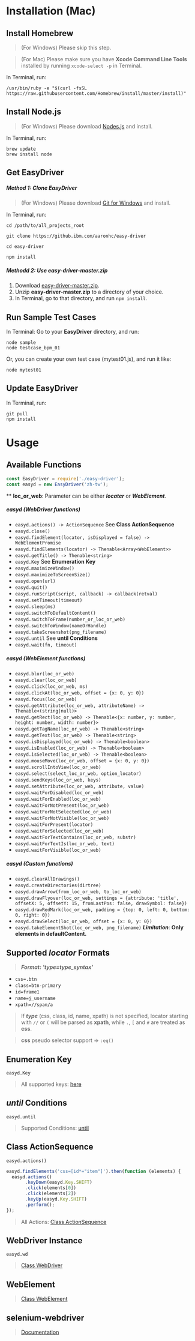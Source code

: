 # Installation (Mac)

## Install Homebrew

> (For Windows) Please skip this step.

> (For Mac) Please make sure you have **Xcode Command Line Tools** installed by running `xcode-select -p` in Terminal.

In Terminal, run:

```shell
/usr/bin/ruby -e "$(curl -fsSL https://raw.githubusercontent.com/Homebrew/install/master/install)"
```

## Install Node.js

> (For Windows) Please download  [Nodes.js](https://nodejs.org/en/download/) and install.

In Terminal, run:

```shell
brew update
brew install node
```

## Get EasyDriver

##### Method 1: Clone EasyDriver
> (For Windows) Please download [Git for Windows](https://git-scm.com/download/win) and install.

In Terminal, run:

```shell
cd /path/to/all_projects_root

git clone https://github.ibm.com/aaronhc/easy-driver

cd easy-driver

npm install
```

##### Methodd 2: Use easy-driver-master.zip

1. Download [easy-driver-master.zip](https://github.ibm.com/aaronhc/easy-driver/archive/master.zip).
2. Unzip **easy-driver-master.zip** to a directory of your choice.
3. In Terminal, go to that directory, and run `npm install`.



## Run Sample Test Cases

In Terminal: Go to your **EasyDriver** directory, and run:

```shell
node sample
node testcase_bpm_01
```

Or, you can create your own test case (mytest01.js), and run it like:

`node mytest01`

## Update EasyDriver

In Terminal, run:

```shell
git pull
npm install
```

# Usage

## Available Functions

```javascript
const EasyDriver = require('./easy-driver');
const easyd = new EasyDriver('zh-tw');
```

\*\* **loc_or_web**: Parameter can be either ***locater*** or ***WebElement***.

##### easyd (WebDriver functions)
* `easyd.actions() -> ActionSequence` See **Class ActionSequence**
* `easyd.close()`
* `easyd.findElement(locator, isDisplayed = false) -> WebElementPromise`
* `easyd.findElements(locator) -> Thenable<Array<WebElement>>`
* `easyd.getTitle() -> Thenable<string>`
* `easyd.Key`  See **Enumeration Key**
* `easyd.maximizeWindow()`
* `easyd.maximizeToScreenSize()`
* `easyd.open(url)`
* `easyd.quit()`
* `easyd.runScript(script, callback) -> callback(retval)`
* `easyd.setTimeout(timeout)`
* `easyd.sleep(ms)`
* `easyd.switchToDefaultContent()`
* `easyd.switchToFrame(number_or_loc_or_web)`
* `easyd.switchToWindow(nameOrHandle)`
* `easyd.takeScreenshot(png_filename)`
* `easyd.until` See **until Conditions**
* `easyd.wait(fn, timeout)`

##### easyd (WebElement functions)
* `easyd.blur(loc_or_web)`
* `easyd.clear(loc_or_web)`
* `easyd.click(loc_or_web, ms)`
* `easyd.clickAt(loc_or_web, offset = {x: 0, y: 0})`
* `easyd.focus(loc_or_web)`
* `easyd.getAttribute(loc_or_web, attributeName) -> Thenable<(string|null)>`
* `easyd.getRect(loc_or_web) -> Thenable<{x: number, y: number, height: number, width: number}>`
* `easyd.getTagName(loc_or_web) -> Thenable<string>`
* `easyd.getText(loc_or_web) -> Thenable<string>`
* `easyd.isDisplayed(loc_or_web) -> Thenable<boolean>`
* `easyd.isEnabled(loc_or_web) -> Thenable<boolean>`
* `easyd.isSelected(loc_or_web) -> Thenable<boolean>`
* `easyd.mouseMove(loc_or_web, offset = {x: 0, y: 0})`
* `easyd.scrollIntoView(loc_or_web)`
* `easyd.select(select_loc_or_web, option_locator)`
* `easyd.sendKeys(loc_or_web, keys)`
* `easyd.setAttribute(loc_or_web, attribute, value)`
* `easyd.waitForDisabled(loc_or_web)`
* `easyd.waitForEnabled(loc_or_web)`
* `easyd.waitForNotPresent(loc_or_web)`
* `easyd.waitForNotSelected(loc_or_web)`
* `easyd.waitForNotVisible(loc_or_web)`
* `easyd.waitForPresent(locator)`
* `easyd.waitForSelected(loc_or_web)`
* `easyd.waitForTextContains(loc_or_web, substr)`
* `easyd.waitForTextIs(loc_or_web, text)`
* `easyd.waitForVisible(loc_or_web)`

##### easyd (Custom functions)
* `easyd.clearAllDrawings()`
* `easyd.createDirectories(dirtree)`
* `easyd.drawArrow(from_loc_or_web, to_loc_or_web)`
* `easyd.drawFlyover(loc_or_web, settings = {attribute: 'title', offsetX: 5, offsetY: 15, fromLastPos: false, drawSymbol: false})`
* `easyd.drawRedMark(loc_or_web, padding = {top: 0, left: 0, bottom: 0, right: 0})`
* `easyd.drawSelect(loc_or_web, offset = {x: 0, y: 0})`
* `easyd.takeElementShot(loc_or_web, png_filename)` ***Limitation***: **Only elements in defaultContent.**


## Supported ***locator*** Formats

> ***Format: 'type=type_syntax'***

* `css=.btn`
* `class=btn-primary`
* `id=frame1`
* `name=j_username`
* `xpath=//span/a`


> If ***type*** (css, class, id, name, xpath) is not specified, locator starting with `//` or `(` will be parsed as **xpath**, while `.`, `[` and `#` are treated as **css**.

> **css** pseudo selector support => `:eq()`

## Enumeration Key

`easyd.Key`

> All supported keys: [here](https://seleniumhq.github.io/selenium/docs/api/javascript/module/selenium-webdriver/index_exports_Key.html)

## ***until*** Conditions

`easyd.until`

> Supported Conditions: [until](http://seleniumhq.github.io/selenium/docs/api/javascript/module/selenium-webdriver/lib/until.html)

## Class **ActionSequence**

`easyd.actions()`

```javascript
easyd.findElements('css=[id*="item"]').then(function (elements) {
  easyd.actions()
       .keyDown(easyd.Key.SHIFT)
       .click(elements[0])
       .click(elements[2])
       .keyUp(easyd.Key.SHIFT)
       .perform();
});
```

> All Actions: [Class ActionSequence](http://seleniumhq.github.io/selenium/docs/api/javascript/module/selenium-webdriver/index_exports_ActionSequence.html)

## WebDriver Instance

`easyd.wd`

> [Class WebDriver](https://seleniumhq.github.io/selenium/docs/api/javascript/module/selenium-webdriver/index_exports_WebDriver.html)

## WebElement

> [Class WebElement](https://seleniumhq.github.io/selenium/docs/api/javascript/module/selenium-webdriver/index_exports_WebElement.html)

## selenium-webdriver

> [Documentation](https://seleniumhq.github.io/selenium/docs/api/javascript/index.html)
